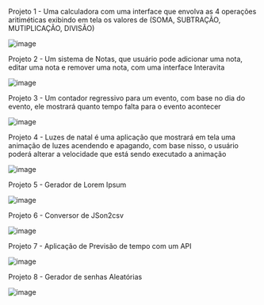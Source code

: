 Projeto 1 - Uma calculadora com uma interface que envolva as 4 operações aritiméticas exibindo em tela os valores de (SOMA, SUBTRAÇÃO, MUTIPLICAÇÃO, DIVISÃO)

![image](https://github.com/user-attachments/assets/f53742de-0ac6-42b8-8a53-f9c3dfb858e9)


Projeto 2 - Um sistema de Notas, que usuário pode adicionar uma nota, editar uma nota e remover uma nota, com uma interface Interavita 

![image](https://github.com/user-attachments/assets/056c5a33-0939-4521-9be1-4ed277969f36)

Projeto 3 - Um contador regressivo para um evento, com base no dia do evento, ele mostrará quanto tempo falta para o evento acontecer 

![image](https://github.com/user-attachments/assets/2d3b74d2-a1ae-439c-b87d-eeaacff6bb94)


Projeto 4 - Luzes de natal é uma aplicação que mostrará em tela uma animação de luzes acendendo e apagando, com base nisso, o usuário poderá alterar a velocidade que está sendo executado a animação 

![image](https://github.com/user-attachments/assets/2d67e249-4a9d-41f9-9531-1ddaf4e76d5b)

Projeto 5 - Gerador de Lorem Ipsum 

![image](https://github.com/user-attachments/assets/b1d44e8c-5f19-42ab-8a6e-3211db5b8183)

Projeto 6 - Conversor de JSon2csv

![image](https://github.com/user-attachments/assets/cd5cc8e5-34c4-4dda-9ce4-b5994cb7dbf1)

Projeto 7 - Aplicação de Previsão de tempo com um API 

![image](https://github.com/user-attachments/assets/02d7ba8f-c447-4a36-9b80-67e70a45223b)

Projeto 8 - Gerador de senhas Aleatórias 

![image](https://github.com/user-attachments/assets/7fc5d560-9849-4d52-a06f-da7255a030f7)





